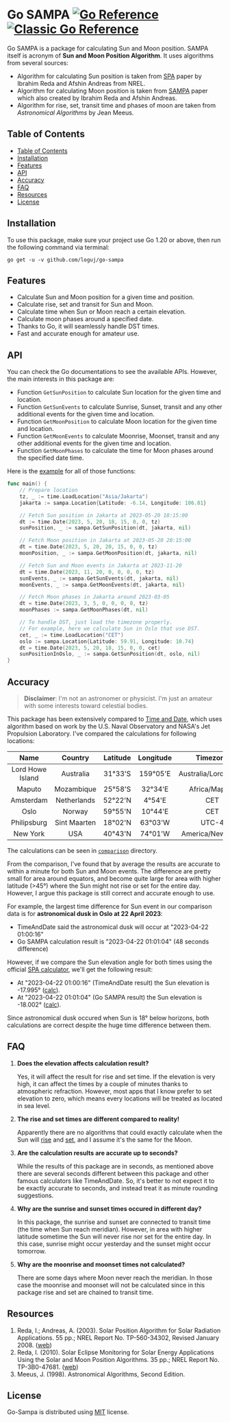 # Go SAMPA [![Go Reference][doc-pkg-badge]][doc-pkg-url] [![Classic Go Reference][doc-godocs-badge]][doc-godocs-url]

Go SAMPA is a package for calculating Sun and Moon position. SAMPA itself is acronym of **Sun and Moon Position Algorithm**. It uses algorithms from several sources:

- Algorithm for calculating Sun position is taken from [SPA][spa] paper by Ibrahim Reda and Afshin Andreas from NREL.
- Algorithm for calculating Moon position is taken from [SAMPA][sampa] paper which also created by Ibrahim Reda and Afshin Andreas.
- Algorithm for rise, set, transit time and phases of moon are taken from _Astronomical Algorithms_ by Jean Meeus.

## Table of Contents

- [Table of Contents](#table-of-contents)
- [Installation](#installation)
- [Features](#features)
- [API](#api)
- [Accuracy](#accuracy)
- [FAQ](#faq)
- [Resources](#resources)
- [License](#license)

## Installation

To use this package, make sure your project use Go 1.20 or above, then run the following command via terminal:

```
go get -u -v github.com/loguj/go-sampa
```

## Features

- Calculate Sun and Moon position for a given time and position.
- Calculate rise, set and transit for Sun and Moon.
- Calculate time when Sun or Moon reach a certain elevation.
- Calculate moon phases around a specified date.
- Thanks to Go, it will seamlessly handle DST times.
- Fast and accurate enough for amateur use.

## API

You can check the Go documentations to see the available APIs. However, the main interests in this package are:

- Function `GetSunPosition` to calculate Sun location for the given time and location.
- Function `GetSunEvents` to calculate Sunrise, Sunset, transit and any other additional events for the given time and location.
- Function `GetMoonPosition` to calculate Moon location for the given time and location.
- Function `GetMoonEvents` to calculate Moonrise, Moonset, transit and any other additional events for the given time and location.
- Function `GetMoonPhases` to calculate the time for Moon phases around the specified date time.

Here is the [example](example/) for all of those functions:

```go
func main() {
	// Prepare location
	tz, _ := time.LoadLocation("Asia/Jakarta")
	jakarta := sampa.Location{Latitude: -6.14, Longitude: 106.81}

	// Fetch Sun position in Jakarta at 2023-05-20 18:15:00
	dt := time.Date(2023, 5, 20, 18, 15, 0, 0, tz)
	sunPosition, _ := sampa.GetSunPosition(dt, jakarta, nil)

	// Fetch Moon position in Jakarta at 2023-05-20 20:15:00
	dt = time.Date(2023, 5, 20, 20, 15, 0, 0, tz)
	moonPosition, _ := sampa.GetMoonPosition(dt, jakarta, nil)

	// Fetch Sun and Moon events in Jakarta at 2023-11-20
	dt = time.Date(2023, 11, 20, 0, 0, 0, 0, tz)
	sunEvents, _ := sampa.GetSunEvents(dt, jakarta, nil)
	moonEvents, _ := sampa.GetMoonEvents(dt, jakarta, nil)

	// Fetch Moon phases in Jakarta around 2023-03-05
	dt = time.Date(2023, 3, 5, 0, 0, 0, 0, tz)
	moonPhases := sampa.GetMoonPhases(dt, nil)

	// To handle DST, just load the timezone properly.
	// For example, here we calculate Sun in Oslo that use DST.
	cet, _ := time.LoadLocation("CET")
	oslo := sampa.Location{Latitude: 59.91, Longitude: 10.74}
	dt = time.Date(2023, 5, 20, 18, 15, 0, 0, cet)
	sunPositionInOslo, _ := sampa.GetSunPosition(dt, oslo, nil)
}
```

## Accuracy

> **Disclaimer**: I'm not an astronomer or physicist. I'm just an amateur with some interests toward celestial bodies.

This package has been extensively compared to [Time and Date][timedate], which uses algorithm based on work by the U.S. Naval Observatory and NASA's Jet Propulsion Laboratory. I've compared the calculations for following locations:

|       Name       |   Country    | Latitude | Longitude |      Timezone       |  Offset   | DST Offset |
| :--------------: | :----------: | :------: | :-------: | :-----------------: | :-------: | :--------: |
| Lord Howe Island |  Australia   | 31°33'S  | 159°05'E  | Australia/Lord_Howe | UTC+10:30 | UTC+11:00  |
|      Maputo      |  Mozambique  | 25°58'S  |  32°34'E  |    Africa/Maputo    | UTC+02:00 |            |
|    Amsterdam     | Netherlands  | 52°22'N  |  4°54'E   |         CET         | UTC+01:00 | UTC+02:00  |
|       Oslo       |    Norway    | 59°55'N  |  10°44'E  |         CET         | UTC+01:00 | UTC+02:00  |
|   Philipsburg    | Sint Maarten | 18°02'N  |  63°03'W  |        UTC-4        | UTC-04:00 |            |
|     New York     |     USA      | 40°43'N  |  74°01'W  |  America/New_York   | UTC-05:00 | UTC-04:00  |

The calculations can be seen in [`comparison`](scripts/comparison/) directory.

From the comparison, I've found that by average the results are accurate to within a minute for both Sun and Moon events. The difference are pretty small for area around equators, and become quite large for area with higher latitude (>45°) where the Sun might not rise or set for the entire day. However, I argue this package is still correct and accurate enough to use.

For example, the largest time difference for Sun event in our comparison data is for **astronomical dusk in Oslo at 22 April 2023**:

- TimeAndDate said the astronomical dusk will occur at "2023-04-22 01:00:16"
- Go SAMPA calculation result is "2023-04-22 01:01:04" (48 seconds difference)

However, if we compare the Sun elevation angle for both times using the official [SPA calculator][spa-calc], we'll get the following result:

- At "2023-04-22 01:00:16" (TimeAndDate result) the Sun elevation is -17.995° ([calc][spa-calc-tnd]).
- At "2023-04-22 01:01:04" (Go SAMPA result) the Sun elevation is -18.002° ([calc][spa-calc-go]).

Since astronomical dusk occured when Sun is 18° below horizons, both calculations are correct despite the huge time difference between them.

## FAQ

1. **Does the elevation affects calculation result?**

   Yes, it will affect the result for rise and set time. If the elevation is very high, it can affect the times by a couple of minutes thanks to atmospheric refraction. However, most apps that I know prefer to set elevation to zero, which means every locations will be treated as located in sea level.

2. **The rise and set times are different compared to reality!**

   Apparently there are no algorithms that could exactly calculate when the Sun will [rise][when-rise] and [set][when-set], and I assume it's the same for the Moon.

3. **Are the calculation results are accurate up to seconds?**

   While the results of this package are in seconds, as mentioned above there are several seconds different between this package and other famous calculators like TimeAndDate. So, it's better to not expect it to be exactly accurate to seconds, and instead treat it as minute rounding suggestions.

4. **Why are the sunrise and sunset times occured in different day?**

   In this package, the sunrise and sunset are connected to transit time (the time when Sun reach meridian). However, in area with higher latitude sometime the Sun will never rise nor set for the entire day. In this case, sunrise might occur yesterday and the sunset might occur tomorrow.

5. **Why are the moonrise and moonset times not calculated?**

   There are some days where Moon never reach the meridian. In those case the moonrise and moonset will not be calculated since in this package rise and set are chained to transit time.

## Resources

1. Reda, I.; Andreas, A. (2003). Solar Position Algorithm for Solar Radiation Applications. 55 pp.; NREL Report No. TP-560-34302, Revised January 2008. ([web][spa])
2. Reda, I. (2010). Solar Eclipse Monitoring for Solar Energy Applications Using the Solar and Moon Position Algorithms. 35 pp.; NREL Report No. TP-3B0-47681. ([web][sampa])
3. Meeus, J. (1998). Astronomical Algorithms, Second Edition.

## License

Go-Sampa is distributed using [MIT] license.

[doc-pkg-badge]: https://img.shields.io/badge/-pkg.go-007d9c?logo=go&labelColor=gray&logoColor=white
[doc-pkg-url]: https://pkg.go.dev/github.com/loguj/go-sampa
[doc-godocs-badge]: https://img.shields.io/badge/-godocs-375eab?logo=go&labelColor=gray&logoColor=white
[doc-godocs-url]: https://godocs.io/github.com/loguj/go-sampa
[spa]: https://midcdmz.nrel.gov/spa/
[spa-calc]: https://midcdmz.nrel.gov/solpos/spa.html
[spa-calc-tnd]: https://midcdmz.nrel.gov/apps/spa.pl?syear=2023&smonth=4&sday=22&eyear=2023&emonth=4&eday=22&step=10&stepunit=1&otype=1&hr=1&min=0&sec=16&latitude=59.917&longitude=10.733&timezone=2&elev=0&press=1013.25&temp=10&dut1=0.0&deltat=64.797&azmrot=180&slope=0&refract=0.5667&field=40
[spa-calc-go]: https://midcdmz.nrel.gov/apps/spa.pl?syear=2023&smonth=4&sday=22&eyear=2023&emonth=4&eday=22&step=10&stepunit=1&otype=1&hr=1&min=1&sec=4&latitude=59.917&longitude=10.733&timezone=2&elev=0&press=1013.25&temp=10&dut1=0.0&deltat=64.797&azmrot=180&slope=0&refract=0.5667&field=40
[sampa]: https://midcdmz.nrel.gov/sampa/
[timedate]: https://www.timeanddate.com/
[when-rise]: https://skyandtelescope.org/astronomy-news/we-dont-really-know-when-the-sun-rises/
[when-set]: https://aty.sdsu.edu/explain/sunset_time.html
[mit]: http://choosealicense.com/licenses/mit/
